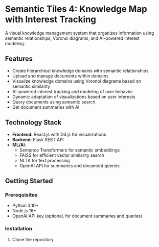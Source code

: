 # Semantic Tiles 4: Knowledge Map with Interest Tracking

A visual knowledge management system that organizes information using semantic relationships, Voronoi diagrams, and AI-powered interest modeling.

## Features

- Create hierarchical knowledge domains with semantic relationships
- Upload and manage documents within domains
- Visualize knowledge domains using Voronoi diagrams based on semantic similarity
- AI-powered interest tracking and modeling of user behavior
- Dynamic adaptation of visualizations based on user interests
- Query documents using semantic search
- Get document summaries with AI

## Technology Stack

- **Frontend**: React.js with D3.js for visualizations
- **Backend**: Flask REST API
- **ML/AI**: 
  - Sentence Transformers for semantic embeddings
  - FAISS for efficient vector similarity search
  - NLTK for text processing
  - OpenAI API for summaries and document queries

## Getting Started

### Prerequisites

- Python 3.10+
- Node.js 16+
- OpenAI API key (optional, for document summaries and queries)

### Installation

1. Clone the repository